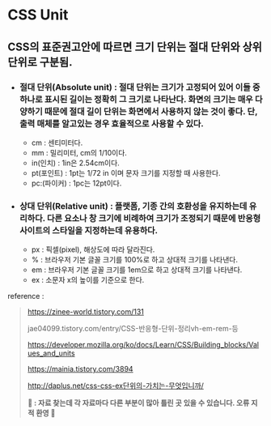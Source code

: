 # CSS Unit

## 

## CSS의 표준권고안에 따르면 크기 단위는 절대 단위와 상위 단위로 구분됨.

* ### 절대 단위(Absolute unit) : 절대 단위는 크기가 고정되어 있어 이들 중 하나로 표시된 길이는 정확히 그 크기로 나타난다. 화면의 크기는 매우 다양하기 때문에 절대 길이 단위는 화면에서 사용하지 않는 것이 좋다. 단, **출력 매체를 알고있는 경우 효율적으로 사용할 수 있다.**

  * cm : 센티미터다.
  * mm : 밀리미터, cm의 1/10이다.
  * in(인치) : 1in은 2.54cm이다.
  * pt(포인트) : 1pt는 1/72 in 이며 문자 크기를 지정할 때 사용한다.
  * pc:(파이커) : 1pc는 12pt이다.

* ### 상대 단위(Relative unit) : 플랫폼, 기종 간의 호환성을 유지하는데 유리하다. 다른 요소나 창 크기에 비례하여 크기가 조정되기 때문에 반응형 사이트의 스타일을 지정하는데 유용하다.

  * px : 픽셀(pixel), 해상도에 따라 달라진다. 
  * % : 브라우저 기본 글꼴 크기를 100%로 하고 상대적 크기를 나타낸다.
  * em : 브라우저 기본 글꼴 크기를 1em으로 하고 상대적 크기를 나타낸다.
  * ex : 소문자 x의 높이를 기준으로 한다.

reference : 

> https://zinee-world.tistory.com/131
>
> jae04099.tistory.com/entry/CSS-반응형-단위-정리vh-em-rem-등
>
> https://developer.mozilla.org/ko/docs/Learn/CSS/Building_blocks/Values_and_units
>
> https://mainia.tistory.com/3894
>
> http://daplus.net/css-css-ex단위의-가치는-무엇입니까/
>
> **📌 : 자료 찾는데 각 자료마다 다른 부분이 많아 틀린 곳 있을 수 있습니다. 오류 지적 환영 📌**



